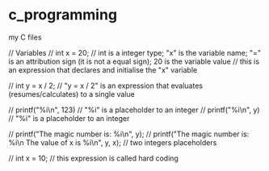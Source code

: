 # c_programming
my C files

// Variables
// int x = 20; // int is a integer type; "x" is the variable name; "=" is an attribution sign (it is not a equal sign); 20 is the variable value
// this is an expression that declares and initialise the "x" variable

// int y = x / 2; // "y = x / 2" is an expression that evaluates (resumes/calculates) to a single value

// printf("%i\n", 123) // "%i" is a placeholder to an integer
// printf("%i\n", y) // "%i" is a placeholder to an integer

// printf("The magic number is: %i\n", y);
// printf("The magic number is: %i\n The value of x is %i\n", y, x);
// two integers placeholders

// int x = 10; // this expression is called hard coding


